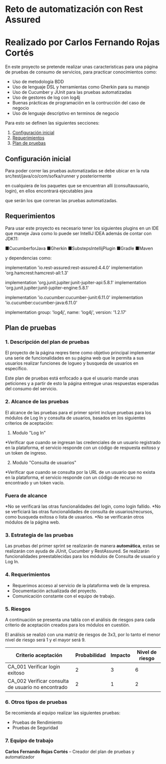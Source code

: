 # Reto de automatización con Rest Assured
# Realizado por Carlos Fernando Rojas Cortés

En este proyecto se pretende realizar unas caracteristicas para una página de pruebas de consumo de servicios, para practicar conocimientos como:

* Uso de metodología BDD
* Uso de lenguaje DSL y herramientas como Gherkin para su manejo
* Uso de Cucumber y JUnit para las pruebas automatizadas
* Uso de gestores de log con log4j
* Buenas prácticas de programación en la contrucción del caso de negocio
* Uso de lenguaje descriptivo en terminos de negocio

Para esto se definen las siguientes secciones:
  1. [Configuración inicial](#configuración-inicial)
  2. [Requerimientos](#requerimientos)
  3. [Plan de pruebas](#plan-de-pruebas)


## Configuración inicial

Para poder correr las pruebas automatizadas se debe ubicar en la ruta src/test/java/co/com/sofka/runner y posteriormente

en cualquiera de los paquetes que se encuentran allí (consultausuario, login), en ellos encontrará ejecutables java

que serán los que correran las pruebas automatizadas.


## Requerimientos

Para usar este proyecto es necesario tener los siguientes plugins en un IDE que maneje Java como lo puede ser IntelliJ IDEA además de contar con JDK11:

■CucumberforJava
■Gherkin
■SubstepsIntellijPlugin
■Gradle
■Maven

y dependencias como:

implementation 'io.rest-assured:rest-assured:4.4.0'
implementation 'org.hamcrest:hamcrest-all:1.3'

implementation 'org.junit.jupiter:junit-jupiter-api:5.8.1'
implementation 'org.junit.jupiter:junit-jupiter-engine:5.8.1'

implementation 'io.cucumber:cucumber-junit:6.11.0'
implementation 'io.cucumber:cucumber-java:6.11.0'

implementation group: 'log4j', name: 'log4j', version: '1.2.17'


## Plan de pruebas

### 1. **Descripción del plan de pruebas**

El proyecto de la página reqres tiene como objetivo principal implementar una serie de funcionalidades en su página web que le permita a sus usuarios realizar funciones de logueo y busqueda de usuarios en específico.

Este plan de pruebas está enfocado a que el usuario mande unas peticiones y a partir de esto la página entregue unas respuestas esperadas del consumo del servicio.

### 2. **Alcance de las pruebas**

El alcance de las pruebas para el primer sprint incluye pruebas para los módulos de Log In y consulta de usuarios, basados en los siguientes criterios de aceptación:

1. Modulo "Log In"

*Verificar que cuando se ingresan las credenciales de un usuario registrado en la plataforma, el servicio responde con un código de respuesta exitoso y un token de ingreso.

2. Modulo "Consulta de usuarios"

*Verificar que cuando se consulta por la URL de un usuario que no exista en la plataforma, el servicio responde con un código de recurso no encontrado y un token vacío.

### **Fuera de alcance**

*No se verificará las otras funcionalidades del login, como login fallido.
*No se verficiará las otras funcionalidades de consulta de usuarios/recursos, como busqueda exitosa o lista de usuarios.
*No se verificarán otros módulos de la página web.

### 3. **Estrategia de las pruebas**

Las pruebas del primer sprint se realizarán de manera **automática**, estas se realizarán con ayuda de JUnit, Cucumber y RestAssured. Se realizarán funcionalidades preestablecidas para los módulos de Consulta de usuario y Log In.

### 4. Requerimientos

- Requerimos acceso al servicio de la plataforma web de la empresa.
- Documentación actualizada del proyecto.
- Comunicación constante con el equipo de trabajo.

### 5. Riesgos

A continuación se presenta una tabla con el análisis de riesgos para cada criterio de aceptación creados para los módulos en cuestión.

El análisis se realizó con una matriz de riesgos de 3x3, por lo tanto el menor nivel de riesgo será 1 y el mayor será 9.

| Criterio aceptación | Probabilidad | Impacto | Nivel de riesgo |
| --- | --- | --- | --- |
| CA_001 Verificar login exitoso | 2 | 3 | 6 |
| CA_002 Verificar consulta de usuario no encontrado | 2 | 1 | 2 |

### 6. Otros tipos de pruebas

Se recomienda al equipo realizar las siguientes pruebas:

- Pruebas de Rendimiento
- Pruebas de Seguridad

### 7. Equipo de trabajo

**Carlos Fernando Rojas Cortés** – Creador del plan de pruebas y automatizador